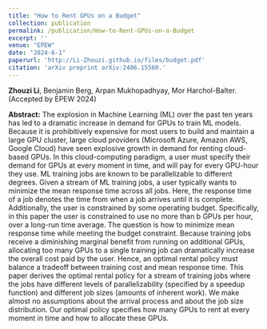 ```yaml
---
title: "How to Rent GPUs on a Budget"
collection: publication
permalink: /publication/How-to-Rent-GPUs-on-a-Budget
excerpt: ''
venue: "EPEW"
date: "2024-6-1"
paperurl: 'http://Li-Zhouzi.github.io/files/budget.pdf'
citation: 'arXiv preprint arXiv:2406.15560.'
---
```

**Zhouzi Li**, Benjamin Berg, Arpan Mukhopadhyay, Mor Harchol-Balter. (Accepted by EPEW 2024)

**Abstract:** The explosion in Machine Learning (ML) over the past ten years has led to a dramatic increase in demand for GPUs to train ML models. Because it is prohibitively expensive for most users to build and maintain a large GPU cluster, large cloud providers (Microsoft Azure, Amazon AWS, Google Cloud) have seen explosive growth in demand for renting cloud-based GPUs. In this cloud-computing paradigm, a user must specify their demand for GPUs at every moment in time, and will pay for every GPU-hour they use. ML training jobs are known to be parallelizable to different degrees. Given a stream of ML training jobs, a user typically wants to minimize the mean response time across all jobs. Here, the response time of a job denotes the time from when a job arrives until it is complete. Additionally, the user is constrained by some operating budget. Specifically, in this paper the user is constrained to use no more than b GPUs per hour, over a long-run time average. The question is how to minimize mean response time while meeting the budget constraint. Because training jobs receive a diminishing marginal benefit from running on additional GPUs, allocating too many GPUs to a single training job can dramatically increase the overall cost paid by the user. Hence, an optimal rental policy must balance a tradeoff between training cost and mean response time. This paper derives the optimal rental policy for a stream of training jobs where the jobs have different levels of parallelizability (specified by a speedup function) and different job sizes (amounts of inherent work). We make almost no assumptions about the arrival process and about the job size distribution. Our optimal policy specifies how many GPUs to rent at every moment in time and how to allocate these GPUs.